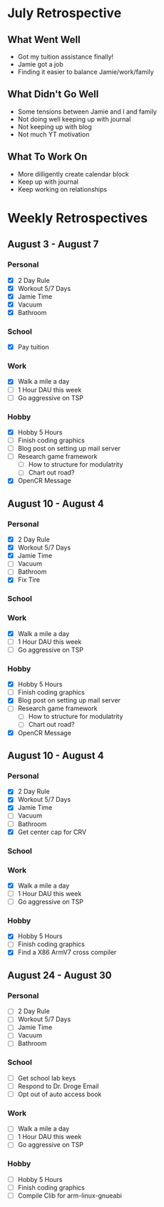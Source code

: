 # July Retrospective
## What Went Well
* Got my tuition assistance finally!
* Jamie got a job
* Finding it easier to balance Jamie/work/family

## What Didn't Go Well
* Some tensions between Jamie and I and family
* Not doing well keeping up with journal
* Not keeping up with blog
* Not much YT motivation

## What To Work On
* More dilligently create calendar block
* Keep up with journal
* Keep working on relationships

# Weekly Retrospectives
## August 3 - August 7
### Personal
- [X] 2 Day Rule 
- [X] Workout 5/7 Days 
- [X] Jamie Time
- [X] Vacuum  
- [X] Bathroom   

### School
- [X] Pay tuition            

### Work 
- [X] Walk a mile a day
- [ ] 1 Hour DAU this week 
- [ ] Go aggressive on TSP 

### Hobby
- [X] Hobby 5 Hours
- [ ] Finish coding graphics  
- [ ] Blog post on setting up mail server
- [ ] Research game framework
	- [ ] How to structure for modulatrity
	- [ ] Chart out road?
- [X] OpenCR Message 

## August 10 - August 4
### Personal
- [X] 2 Day Rule 
- [X] Workout 5/7 Days 
- [X] Jamie Time
- [ ] Vacuum  
- [ ] Bathroom   
- [X] Fix Tire

### School

### Work 
- [X] Walk a mile a day
- [ ] 1 Hour DAU this week 
- [ ] Go aggressive on TSP 

### Hobby
- [X] Hobby 5 Hours
- [ ] Finish coding graphics  
- [X] Blog post on setting up mail server
- [ ] Research game framework
	- [ ] How to structure for modulatrity
	- [ ] Chart out road?
- [X] OpenCR Message 

## August 10 - August 4
### Personal
- [X] 2 Day Rule 
- [X] Workout 5/7 Days 
- [X] Jamie Time
- [ ] Vacuum  
- [ ] Bathroom   
- [X] Get center cap for CRV

### School

### Work 
- [X] Walk a mile a day
- [ ] 1 Hour DAU this week 
- [ ] Go aggressive on TSP 

### Hobby
- [X] Hobby 5 Hours
- [ ] Finish coding graphics  
- [X] Find a X86 ArmV7 cross compiler

## August 24 - August 30
### Personal
- [ ] 2 Day Rule 
- [ ] Workout 5/7 Days 
- [ ] Jamie Time
- [ ] Vacuum  
- [ ] Bathroom   

### School
- [ ] Get school lab keys
- [ ] Respond to Dr. Droge Email
- [ ] Opt out of auto access book

### Work 
- [ ] Walk a mile a day
- [ ] 1 Hour DAU this week 
- [ ] Go aggressive on TSP 

### Hobby
- [ ] Hobby 5 Hours
- [ ] Finish coding graphics  
- [ ] Compile Clib for arm-linux-gnueabi
